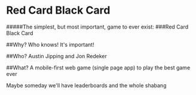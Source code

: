 # Red Card Black Card

#####The simplest, but most important, game to ever exist:
###Red Card Black Card


##Why?
Who knows!  It's important!

##Who?
Austin Jipping and Jon Redeker

##What?
A mobile-first web game (single page app) to play the best game ever

Maybe someday we'll have leaderboards and the whole shabang
